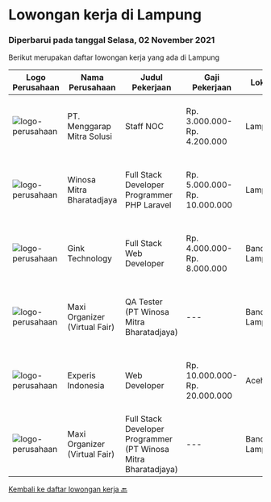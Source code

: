 
  # Lowongan kerja di Lampung

  ### Diperbarui pada tanggal Selasa, 02 November 2021

  Berikut merupakan daftar lowongan kerja yang ada di Lampung

  |Logo Perusahaan | Nama Perusahaan | Judul Pekerjaan | Gaji Pekerjaan | Lokasi | Deskripsi | Tanggal diunggah | Pranala |
  | -------------- | --------------- | --------------- | --------- | --------- | -------------- | ------- | ----------- |
  |![logo-perusahaan](https://us.123rf.com/450wm/pavelstasevich/pavelstasevich1811/pavelstasevich181101027/112815900-stock-vector-no-image-available-icon-flat-vector.jpg?ver=6)|PT. Menggarap Mitra Solusi|Staff NOC|Rp. 3.000.000-Rp. 4.200.000|Lampung|We Are Hiring !Staff NOC (Network Operation Center)Kualifikasi : Pendidikan D3/S1 Teknik Informatika, Teknik Komputer dan Jaringan Usia Maksimal 30...|Senin, 01 November 2021|https://www.jobstreet.co.id/id/job/staff-noc-3675290?token=0~a59e8444-df73-453f-b47e-7636204a5517&sectionRank=1&jobId=jobstreet-id-job-3675290|
|![logo-perusahaan](https://image-service-cdn.seek.com.au/cd823704551af28e73a2059691a6e200c86b8a5f/ee4dce1061f3f616224767ad58cb2fc751b8d2dc)|Winosa Mitra Bharatadjaya|Full Stack Developer Programmer PHP Laravel|Rp. 5.000.000-Rp. 10.000.000|Lampung|Winosa Mitra is a young and fast growing Business consultancy and software development company based in Bandar Lampung. We are expanding and are...|Minggu, 31 Oktober 2021|https://www.jobstreet.co.id/id/job/full-stack-developer-programmer-php-laravel-3674070?token=0~a59e8444-df73-453f-b47e-7636204a5517&sectionRank=2&jobId=jobstreet-id-job-3674070|
|![logo-perusahaan](https://image-service-cdn.seek.com.au/7db9ae711c4d51b5f3a283b3c8d704bd9502124a/ee4dce1061f3f616224767ad58cb2fc751b8d2dc)|Gink Technology|Full Stack Web Developer|Rp. 4.000.000-Rp. 8.000.000|Bandar Lampung|Candidate must possess at least Bachelor's Degree in Engineering (Computer/Telecommunication), Computer Science/Information Technology, Computer...|Rabu, 20 Oktober 2021|https://www.jobstreet.co.id/id/job/full-stack-web-developer-3649036?token=0~a59e8444-df73-453f-b47e-7636204a5517&sectionRank=3&jobId=jobstreet-id-job-3649036|
|![logo-perusahaan](https://image-service-cdn.seek.com.au/b067e031fef8f19e5974349db7a066918b8286f3/ee4dce1061f3f616224767ad58cb2fc751b8d2dc)|Maxi Organizer (Virtual Fair)|QA Tester (PT Winosa Mitra Bharatadjaya)|---|Bandar Lampung|Qualifications : Graduated or Final year student (semester 5/6, Part time) / Diploma or Bachelor Degree in Computer Science / Information Technology...|Rabu, 06 Oktober 2021|https://www.jobstreet.co.id/id/job/qa-tester-pt-winosa-mitra-bharatadjaya-3649130?token=0~a59e8444-df73-453f-b47e-7636204a5517&sectionRank=4&jobId=jobstreet-id-job-3649130|
|![logo-perusahaan](https://image-service-cdn.seek.com.au/314ed38ba58cf54b5555f434a5bf338661292eb7/ee4dce1061f3f616224767ad58cb2fc751b8d2dc)|Experis Indonesia|Web Developer|Rp. 10.000.000-Rp. 20.000.000|Aceh|On behalf of our client, we are looking for a Web Developer with these following details: Responsibilities: Website and software application...|Rabu, 06 Oktober 2021|https://www.jobstreet.co.id/id/job/web-developer-3649693?token=0~a59e8444-df73-453f-b47e-7636204a5517&sectionRank=5&jobId=jobstreet-id-job-3649693|
|![logo-perusahaan](https://image-service-cdn.seek.com.au/b067e031fef8f19e5974349db7a066918b8286f3/ee4dce1061f3f616224767ad58cb2fc751b8d2dc)|Maxi Organizer (Virtual Fair)|Full Stack Developer Programmer (PT Winosa Mitra Bharatadjaya)|---|Bandar Lampung|Qualifications : Have at least 3 years of experience as a software developer Have at least 2 years of experience in PHP and Laravel Have a good...|Rabu, 06 Oktober 2021|https://www.jobstreet.co.id/id/job/full-stack-developer-programmer-pt-winosa-mitra-bharatadjaya-3649129?token=0~a59e8444-df73-453f-b47e-7636204a5517&sectionRank=6&jobId=jobstreet-id-job-3649129|


  [Kembali ke daftar lowongan kerja 🔙](../README.md#daftar-lowongan-kerja)
  